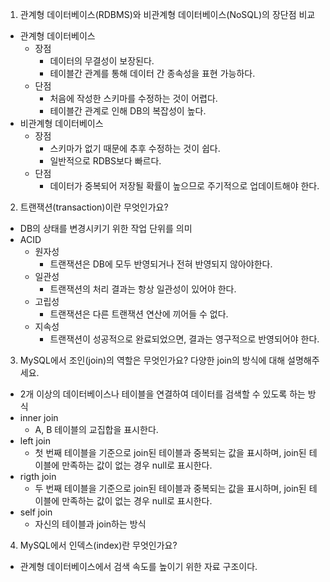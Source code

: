 1. 관계형 데이터베이스(RDBMS)와 비관계형 데이터베이스(NoSQL)의 장단점 비교

* 관계형 데이터베이스
  * 장점
    * 데이터의 무결성이 보장된다.
    * 테이블간 관계를 통해 데이터 간 종속성을 표현 가능하다.
  * 단점
    * 처음에 작성한 스키마를 수정하는 것이 어렵다.
    * 테이블간 관계로 인해 DB의 복잡성이 높다.
* 비관계형 데이터베이스
  * 장점
    * 스키마가 없기 때문에 추후 수정하는 것이 쉽다.
    * 일반적으로 RDBS보다 빠르다.
  * 단점
    * 데이터가 중복되어 저장될 확률이 높으므로 주기적으로 업데이트해야 한다.
     

2. 트랜잭션(transaction)이란 무엇인가요?

* DB의 상태를 변경시키기 위한 작업 단위를 의미
* ACID
  * 원자성
    * 트랜잭션은 DB에 모두 반영되거나 전혀 반영되지 않아야한다.
  * 일관성
    * 트랜잭션의 처리 결과는 항상 일관성이 있어야 한다.
  * 고립성
    * 트랜잭션은 다른 트랜잭션 연산에 끼어들 수 없다.
  * 지속성
    * 트랜잭션이 성공적으로 완료되었으면, 결과는 영구적으로 반영되어야 한다.


3. MySQL에서 조인(join)의 역할은 무엇인가요? 다양한 join의 방식에 대해 설명해주세요.

* 2개 이상의 데이터베이스나 테이블을 연결하여 데이터를 검색할 수 있도록 하는 방식
* inner join
  * A, B 테이블의 교집합을 표시한다.
* left join
  * 첫 번째 테이블을 기준으로 join된 테이블과 중복되는 값을 표시하며, join된 테이블에 만족하는 값이 없는 경우 null로 표시한다.
* rigth join
  * 두 번째 테이블을 기준으로 join된 테이블과 중복되는 값을 표시하며, join된 테이블에 만족하는 값이 없는 경우 null로 표시한다.
* self join
  * 자신의 테이블과 join하는 방식

4. MySQL에서 인덱스(index)란 무엇인가요?

* 관계형 데이터베이스에서 검색 속도를 높이기 위한 자료 구조이다.
